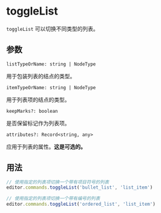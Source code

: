 # toggleList
`toggleList` 可以切换不同类型的列表。

## 参数
`listTypeOrName: string | NodeType`

用于包装列表的结点的类型。

`itemTypeOrName: string | NodeType`

用于列表项的结点的类型。

`keepMarks?: boolean`

是否保留标记作为列表项。

`attributes?: Record<string, any>`

应用于列表的属性。**这是可选的。**

## 用法
```js
// 使用指定的列表项切换一个带有项目符号的列表
editor.commands.toggleList('bullet_list', 'list_item')

// 使用指定的列表项切换一个带有编号的列表
editor.commands.toggleList('ordered_list', 'list_item')
```
